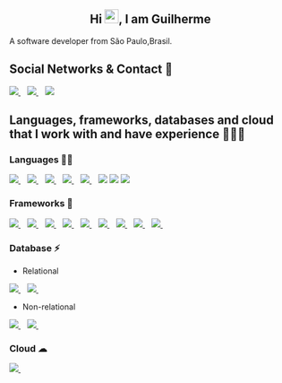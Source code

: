 <h2 align = "center"> Hi <img src="https://media.giphy.com/media/hvRJCLFzcasrR4ia7z/giphy.gif" width="25px">, I am Guilherme</h2>

A software developer from São Paulo,Brasil.



## Social Networks & Contact 📱

<p>
  <a href="https://www.linkedin.com/in/guilhermemeira12/">
    <img src="https://img.shields.io/badge/linkedin-%230077B5.svg?&style=for-the-badge&logo=linkedin&logoColor=white" />
  </a>&nbsp;&nbsp;
  <a href="https://www.instagram.com/guimeeira_/">
    <img src="https://img.shields.io/badge/instagram-%23E4405F.svg?&style=for-the-badge&logo=instagram&logoColor=white"  />        
  </a>&nbsp;&nbsp;
  <img src="https://img.shields.io/badge/gmeira2006@gmail.com-D14836?style=for-the-badge&logo=gmail&logoColor=white"  />        
</p>

## Languages, frameworks, databases and cloud that I work with and have experience 🧑🏻‍💼

### Languages 👩‍💻

<p>
     <a href="https://www.oracle.com/br/java/">
    <img src="https://img.shields.io/badge/Java-ED8B00?style=for-the-badge&logo=java&logoColor=white" />
  </a>&nbsp;&nbsp;
     <a href="https://docs.microsoft.com/pt-br/dotnet/csharp/">
    <img src="https://img.shields.io/badge/C%23-239120?style=for-the-badge&logo=c-sharp&logoColor=white" />
  </a>&nbsp;&nbsp;
    <a href="https://www.javascript.com/">
    <img src="https://img.shields.io/badge/JavaScript-F7DF1E?style=for-the-badge&logo=javascript&logoColor=black" />
  </a>&nbsp;&nbsp;
    <a href="https://www.typescriptlang.org/">
    <img src="https://img.shields.io/badge/TypeScript-007ACC?style=for-the-badge&logo=typescript&logoColor=white" />
  </a>&nbsp;&nbsp;
   <a href="https://www.json.org/json-en.html">
    <img src="https://img.shields.io/badge/json-5E5C5C?style=for-the-badge&logo=json&logoColor=white" />
  </a>&nbsp;&nbsp;
   <img src="https://img.shields.io/badge/HTML-239120?style=for-the-badge&logo=html5&logoColor=white" />
   <img src="https://img.shields.io/badge/HTML5-E34F26?style=for-the-badge&logo=html5&logoColor=white" />
   <img src="https://img.shields.io/badge/CSS-239120?&style=for-the-badge&logo=css3&logoColor=white" />  
</p>

### Frameworks 🚀

<p>
   <a href="https://spring.io/projects/spring-boot">
    <img src="https://img.shields.io/badge/Spring_Boot-F2F4F9?style=for-the-badge&logo=spring-boot" />
  </a>&nbsp;&nbsp;
   <a href="https://dotnet.microsoft.com/">
    <img src="https://img.shields.io/badge/.NET-512BD4?style=for-the-badge&logo=dotnet&logoColor=white" />
  </a>&nbsp;&nbsp;
   <a href="https://nodejs.org/en/">
    <img src="https://img.shields.io/badge/Node.js-339933?style=for-the-badge&logo=nodedotjs&logoColor=white" />
  </a>&nbsp;&nbsp;
   <a href="https://yarnpkg.com/">
    <img src="https://img.shields.io/badge/Yarn-2C8EBB?style=for-the-badge&logo=yarn&logoColor=white" />
  </a>&nbsp;&nbsp;
    <a href="https://www.docker.com/">
    <img src="https://img.shields.io/badge/Docker-2CA5E0?style=for-the-badge&logo=docker&logoColor=white" />
  </a>&nbsp;&nbsp;
   <a href="https://git-scm.com/">
    <img src="https://img.shields.io/badge/Git-F05032?style=for-the-badge&logo=git&logoColor=white" />
  </a>&nbsp;&nbsp;
   <a href="https://www.postman.com/">
    <img src="https://img.shields.io/badge/Postman-FF6C37?style=for-the-badge&logo=Postman&logoColor=white" />
  </a>&nbsp;&nbsp;
   <a href="https://angular.io/">
    <img src="https://img.shields.io/badge/Angular-DD0031?style=for-the-badge&logo=angular&logoColor=white" />
  </a>&nbsp;&nbsp;
   <a href="https://themes.getbootstrap.com/">
    <img src="https://img.shields.io/badge/Bootstrap-563D7C?style=for-the-badge&logo=bootstrap&logoColor=white" />
  </a>&nbsp;&nbsp;
    
</p>

### Database ⚡


- Relational
<p>
   <a href="https://www.mysql.com/">
    <img src="https://img.shields.io/badge/MySQL-00000F?style=for-the-badge&logo=mysql&logoColor=white" />
  </a>&nbsp;&nbsp;
   <a href="https://www.microsoft.com/pt-br/sql-server/sql-server-2019">
    <img src="https://img.shields.io/badge/Microsoft%20SQL%20Sever-CC2927?style=for-the-badge&logo=microsoft%20sql%20server&logoColor=white" />
  </a>&nbsp;&nbsp;
</p>


- Non-relational
<p>
   <a href="https://www.mongodb.com/pt-br">
    <img src="https://img.shields.io/badge/MongoDB-4EA94B?style=for-the-badge&logo=mongodb&logoColor=white" />
  </a>&nbsp;&nbsp;
   <a href="https://www.elastic.co/pt/what-is/elasticsearch">
    <img src="https://img.shields.io/badge/Elastic_Search-005571?style=for-the-badge&logo=elasticsearch&logoColor=white" />
  </a>&nbsp;&nbsp;

</p>

### Cloud ☁
<p>
    <a href="https://aws.amazon.com/pt/">
    <img src="https://img.shields.io/badge/Amazon_AWS-232F3E?style=for-the-badge&logo=amazon-aws&logoColor=white" />
  </a>&nbsp;&nbsp;
   
</p>
    













